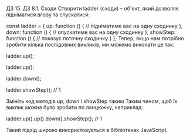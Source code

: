 ДЗ 15. ДЗ 8.1. Сходи
Створити ladder (сходи) – об'єкт, який дозволяє підніматися вгору та спускатися:

const ladder = {
  up: function () { // підніматиме вас на одну сходинку
  },
  down: function () { // опускатиме вас на одну сходинку
  },
  showStep: function () { // показує поточну сходинку
  }
};
Тепер, якщо нам потрібно зробити кілька послідовних викликів, ми можемо виконати це так:

ladder.up();

ladder.up();

ladder.down();

ladder.showStep(); // 1

Змініть код методів up, down і showStep таким Таким чином, щоб їх виклик можна було зробити по ланцюжку, наприклад:

ladder.up().up().down().showStep(); // 1

Такий підхід широко використовується в бібліотеках JavaScript.
